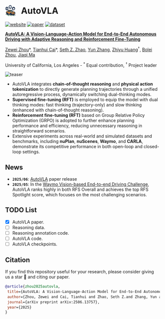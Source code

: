 # <img src="images/AutoVLA-Logo.png" width="35" height="35" style="vertical-align: bottom; margin-right: 10px;"> AutoVLA

[![website](https://img.shields.io/badge/Website-Explore%20Now-blueviolet?style=flat&logo=google-chrome)](https://autovla.github.io/)
[![paper](https://img.shields.io/badge/arXiv-Paper-<COLOR>.svg)](https://arxiv.org/abs/2506.13757)
[![dataset](https://img.shields.io/badge/Dataset-Download-F9D371.svg)]()
<!-- [![License](https://img.shields.io/badge/License-CC_BY_NC_ND_4.0-F9D371)](https://creativecommons.org/licenses/by-nc-nd/4.0/) -->

<!-- This is the official implementation for the following paper: -->

[**AutoVLA: A Vision-Language-Action Model for End-to-End Autonomous Driving with Adaptive Reasoning and Reinforcement Fine-Tuning**](https://arxiv.org/abs/2506.13757)

[Zewei Zhou](https://zewei-zhou.github.io/)\*</sup>, [Tianhui Cai](https://www.tianhui-vicky.com/)\*</sup>, [Seth Z. Zhao](https://sethzhao506.github.io/), [Yun Zhang](https://handsomeyun.github.io/), [Zhiyu Huang](https://mczhi.github.io/)<sup>†</sup>, [Bolei Zhou](https://boleizhou.github.io/), [Jiaqi Ma](https://mobility-lab.seas.ucla.edu/about/)

University of California, Los Angeles - <sup>*</sup> Equal contribution, <sup>†</sup> Project leader

![teaser](/images/AutoVLA_framework.png)


- AutoVLA integrates **chain-of-thought reasoning** and **physical action tokenization** to directly generate planning trajectories through a unified autoregressive process, dynamically switching dual-thinking modes.
- **Supervised fine-tuning (RFT)** is employed to equip the model with dual thinking modes: fast thinking (trajectory-only) and slow thinking (enhanced with chain-of-thought reasoning). 
- **Reinforcement fine-tuning (RFT)** based on Group Relative Policy Optimization (GRPO) is adopted to further enhance planning performance and efficiency, reducing unnecessary reasoning in straightforward scenarios.
- Extensive experiments across real-world and simulated datasets and benchmarks, including **nuPlan**, **nuScenes**, **Waymo**, and **CARLA**, demonstrate its competitive performance in both open-loop and closed-loop settings. 

<!-- Supported by the [UCLA Mobility Lab](https://mobility-lab.seas.ucla.edu/) -->

<!-- ## Overview
- [Codebase Features](#codebase-features)
- [Release Plan](#release-plan)
- [Dataset](#dataset)
- [Acknowledgment](#acknowledgement)
- [Citation](#citation) -->

## News
- **`2025/06`**: [AutoVLA](https://arxiv.org/abs/2506.13757) paper release
- **`2025/05`**: In the [Waymo Vision-based End-to-end Driving Challenge](https://waymo.com/open/challenges/2025/e2e-driving/), AutoVLA ranks highly in both RFS Overall and achieves the top RFS Spotlight score, which focuses on the most challenging scenarios.

## TODO List
- [x] AutoVLA paper.
- [ ] Reasoning data.
- [ ] Reasoning annotation code.
- [ ] AutoVLA code.
- [ ] AutoVLA checkpoints.

## Citation
If you find this repository useful for your research, please consider giving us a star 🌟 and citing our paper.
 ```bibtex
@article{zhou2025autovla,
  title={AutoVLA: A Vision-Language-Action Model for End-to-End Autonomous Driving with Adaptive Reasoning and Reinforcement Fine-Tuning},
  author={Zhou, Zewei and Cai, Tianhui and Zhao, Seth Z.and Zhang, Yun and Huang, Zhiyu and Zhou, Bolei and Ma, Jiaqi},
  journal={arXiv preprint arXiv:2506.13757},
  year={2025}
}